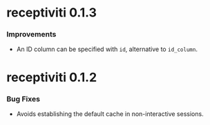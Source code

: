 # receptiviti 0.1.3

### Improvements
* An ID column can be specified with `id`, alternative to `id_column`.

# receptiviti 0.1.2

### Bug Fixes
* Avoids establishing the default cache in non-interactive sessions.
